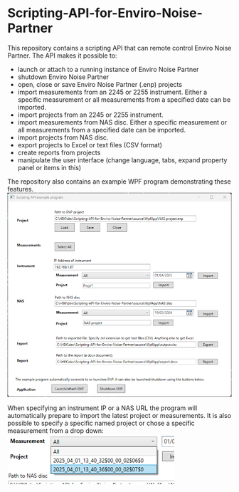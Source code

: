 # Scripting-API-for-Enviro-Noise-Partner

This repository contains a scripting API that can remote control Enviro Noise Partner. The API makes it possible to:
- launch or attach to a running instance of Enviro Noise Partner
- shutdown Enviro Noise Partner
- open, close or save Enviro Noise Partner (.enp) projects
- import measurements from an 2245 or 2255 instrument. Either a specific measurement or all measurements from a specified date can be imported.
- import projects from an 2245 or 2255 instrument.
- import measurements from NAS disc. Either a specific measurement or all measurements from a specified date can be imported.
- import projects from NAS disc.
- export projects to Excel or text files (CSV format)
- create reports from projects
- manipulate the user interface (change language, tabs, expand property panel or items in this)

The repository also contains an example WPF program demonstrating these features.
![Example program](ExampleProgram.png)

When specifying an instrument IP or a NAS URL the program will automatically prepare to import the latest project or measurements. It is also possible to specify a specific named project or chose a specific measurement from a drop down:
![Download a single measurement](Measurements.png)
